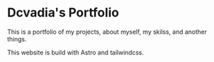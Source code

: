 # Dcvadia's Portfolio

This is a portfolio of my projects, about myself, my skilss, and another things.

This website is build with Astro and tailwindcss. 

